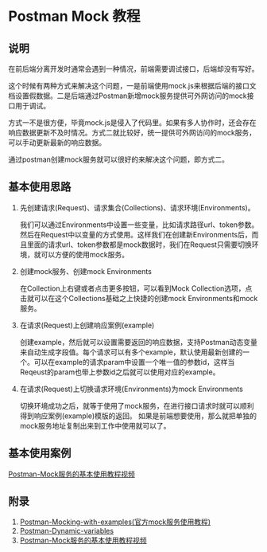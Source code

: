 # Postman Mock 教程

## 说明

在前后端分离开发时通常会遇到一种情况，前端需要调试接口，后端却没有写好。

这个时候有两种方式来解决这个问题，一是前端使用mock.js来根据后端的接口文档设置假数据。二是后端通过Postman新增mock服务提供可外网访问的mock接口用于调试。

方式一不是很方便，毕竟mock.js是侵入了代码里。如果有多人协作时，还会存在响应数据更新不及时情况。方式二就比较好，统一提供可外网访问的mock服务，可以手动更新最新的响应数据。

通过postman创建mock服务就可以很好的来解决这个问题，即方式二。

## 基本使用思路

1. 先创建请求(Request)、请求集合(Collections)、请求环境(Environments)。

   我们可以通过Environments中设置一些变量，比如请求路径url、token参数。然后在Request中以变量的方式使用。这样我们在创建新Environments后，而且里面的请求url、token参数都是mock数据时，我们在Request只需要切换环境，就可以方便的使用mock服务。

2. 创建mock服务、创建mock Environments

   在Collection上右键或者点击更多按钮，可以看到Mock Collection选项，点击就可以在这个Collections基础之上快捷的创建mock Environments和mock服务。

3. 在请求(Request)上创建响应案例(example)

   创建example，然后就可以设置需要返回的响应数据，支持Postman动态变量来自动生成字段值。每个请求可以有多个example，默认使用最新创建的一个。可以在example的请求param中设置一个唯一值的参数id，这样当Reqeust的param也带上参数id之后就可以使用对应的example。

4. 在请求(Request)上切换请求环境(Environments)为mock Environments

   切换环境成功之后，就等于使用了mock服务，在进行接口请求时就可以顺利得到响应案例(example)模版的返回。
   如果是前端想要使用，那么就把单独的mock服务地址复制出来到工作中使用就可以了。

## 基本使用案例

[Postman-Mock服务的基本使用教程视频](https://www.bilibili.com/video/BV1qe4y1f723?share_source=copy_web&vd_source=56507021ccbdd0ee1c35116c3a05f1e4)

## 附录

1. [Postman-Mocking-with-examples(官方mock服务使用教程)](https://learning.postman.com/docs/designing-and-developing-your-api/mocking-data/mocking-with-examples/#mocking-graphql-queries)
2. [Postman-Dynamic-variables](https://learning.postman.com/docs/writing-scripts/script-references/variables-list/)
3. [Postman-Mock服务的基本使用教程视频](https://www.bilibili.com/video/BV1qe4y1f723?share_source=copy_web&vd_source=56507021ccbdd0ee1c35116c3a05f1e4)

[^1]: [Postman-Mocking-with-examples](https://learning.postman.com/docs/designing-and-developing-your-api/mocking-data/mocking-with-examples/#mocking-graphql-queries)
[^2]: [Dynamic-variables](https://learning.postman.com/docs/writing-scripts/script-references/variables-list/)
[^3]: [Postman-Mock服务的基本使用教程视频](https://www.bilibili.com/video/BV1qe4y1f723?share_source=copy_web&vd_source=56507021ccbdd0ee1c35116c3a05f1e4)
